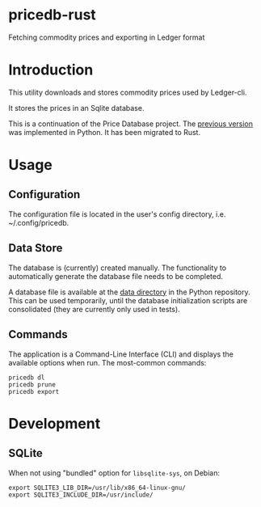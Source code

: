 # pricedb-rust
Fetching commodity prices and exporting in Ledger format

# Introduction

This utility downloads and stores commodity prices used by Ledger-cli.

It stores the prices in an Sqlite database.

This is a continuation of the Price Database project. The [previous version](https://gitlab.com/alensiljak/price-database) was implemented in Python. It has been migrated to Rust.

# Usage

## Configuration

The configuration file is located in the user's config directory, i.e. ~/.config/pricedb.

## Data Store

The database is (currently) created manually. The functionality to automatically generate the database file needs to be completed.

A database file is available at the [data directory](https://gitlab.com/alensiljak/price-database/-/tree/master/data) in the Python repository. This can be used temporarily, until the database initialization scripts are consolidated (they are currently only used in tests).

## Commands

The application is a Command-Line Interface (CLI) and displays the available options when run.
The most-common commands:

```shell
pricedb dl
pricedb prune
pricedb export
```

# Development

## SQLite

When not using "bundled" option for `libsqlite-sys`, on Debian:
```shell
export SQLITE3_LIB_DIR=/usr/lib/x86_64-linux-gnu/
export SQLITE3_INCLUDE_DIR=/usr/include/
```
